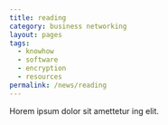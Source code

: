 ```yaml
---
title: reading
category: business networking
layout: pages
tags:
  - knowhow
  - software
  - encryption
  - resources
permalink: /news/reading
---
```

Horem ipsum dolor sit amettetur ing elit. 
